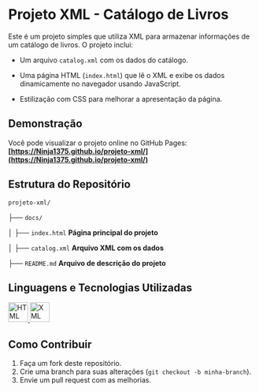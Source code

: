 # Projeto XML - Catálogo de Livros

Este é um projeto simples que utiliza XML para armazenar informações de um catálogo de livros. O projeto inclui:

- Um arquivo `catalog.xml` com os dados do catálogo.
  
- Uma página HTML (`index.html`) que lê o XML e exibe os dados dinamicamente no navegador usando JavaScript.

- Estilização com CSS para melhorar a apresentação da página.

## Demonstração

Você pode visualizar o projeto online no GitHub Pages:  
**[https://Ninja1375.github.io/projeto-xml/](https://Ninja1375.github.io/projeto-xml/)**

## Estrutura do Repositório

`projeto-xml/`

├── `docs/`

│   ├── `index.html`       **Página principal do projeto**

│   ├── `catalog.xml`      **Arquivo XML com os dados**

├── `README.md`            **Arquivo de descrição do projeto**

## Linguagens e Tecnologias Utilizadas

<a href="https://programartudo.blogspot.com/2024/11/html-tudo-o-que-precisa-para-comecar.html" target="_blank">
    <img loading="lazy" src="https://cdn.jsdelivr.net/gh/devicons/devicon/icons/html5/html5-original.svg" width="40" height="40" alt="HTML Icon"/>
</a> 
<a href="https://programartudo.blogspot.com/2024/11/xml-estrutura-e-aplicacoes-essenciais.html" target="_blank">
    <img loading="lazy" src="https://img.icons8.com/color/48/000000/xml-file.png" width="40" height="40" alt="XML Icon"/>
</a>


## Como Contribuir

1. Faça um fork deste repositório.
2. Crie uma branch para suas alterações (`git checkout -b minha-branch`).
3. Envie um pull request com as melhorias.
